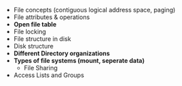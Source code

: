 - File concepts (contiguous logical address space, paging)
- File attributes & operations
- **Open file table**
- File locking
- File structure in disk
- Disk structure
- **Different Directory organizations**
- **Types of file systems (mount, seperate data)**
	- File Sharing
- Access Lists and Groups